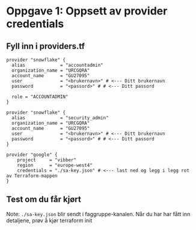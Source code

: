 # Oppgave 1: Oppsett av provider credentials

## Fyll inn i providers.tf
```hcl
provider "snowflake" {
  alias             = "accountadmin"
  organization_name = "URCGQRA"   
  account_name      = "GU27095"   
  user              = "<brukernavn>" # <--- Ditt brukernavn
  password          = "<passord>" # # <--- Ditt passord

  role = "ACCOUNTADMIN"
}

provider "snowflake" {
  alias             = "security_admin"
  organization_name = "URCGQRA"   
  account_name      = "GU27095"
  user              = "<brukernavn>" # <--- Ditt brukernavn
  password          = "<passord>" # # <--- Ditt passord
}

provider "google" {
    project     = "vibber"
    region      = "europe-west4"
    credentials = "./sa-key.json" # <--- last ned og legg i legg rot av Terraform-mappen
}
```

## Test om du får kjørt
Note: `./sa-key.json` blir sendt i faggruppe-kanalen. Når du har har fått inn detaljene, prøv å kjør terraform init